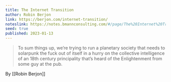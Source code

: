 ```yaml
---
title: The Internet Transition
author: Robin Berjon
link: https://berjon.com/internet-transition/
noteslink: https://notes.bmannconsulting.com/#/page/The%20Internet%20Transition
seed: true
published: 2023-01-13
---
```


> To sum things up, we’re trying to run a planetary society that needs to solarpunk the fuck out of itself in a hurry on the collective intelligence of an 18th century principality that’s heard of the Enlightenment from some guy at the pub.

By [[Robin Berjon]]